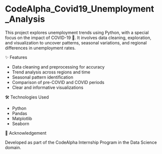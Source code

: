 # CodeAlpha_Covid19_Unemployment_Analysis

This project explores unemployment trends using Python, with a special focus on the impact of COVID-19 🦠.
It involves data cleaning, exploration, and visualization to uncover patterns, seasonal variations, and regional differences in unemployment rates.

✨ Features

- Data cleaning and preprocessing for accuracy
- Trend analysis across regions and time
- Seasonal pattern identification
- Comparison of pre-COVID and COVID periods
- Clear and informative visualizations


🛠️ Technologies Used

- Python
- Pandas
- Matplotlib
- Seaborn


📌 Acknowledgement

Developed as part of the CodeAlpha Internship Program in the Data Science domain.



